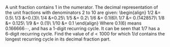 A unit fraction contains $1$ in the numerator. The decimal representation of the unit fractions with denominators $2$ to $10$ are given:
\begin{align}
1/2 &= 0.5\\
1/3 &=0.(3)\\
1/4 &=0.25\\
1/5 &= 0.2\\
1/6 &= 0.1(6)\\
1/7 &= 0.(142857)\\
1/8 &= 0.125\\
1/9 &= 0.(1)\\
1/10 &= 0.1
\end{align}
Where $0.1(6)$ means $0.166666\cdots$, and has a $1$-digit recurring cycle. It can be seen that $1/7$ has a $6$-digit recurring cycle.
Find the value of $d \lt 1000$ for which $1/d$ contains the longest recurring cycle in its decimal fraction part.